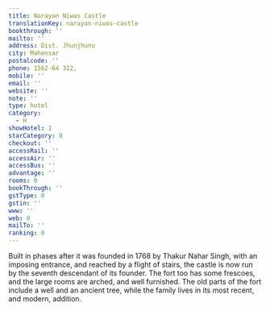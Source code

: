 ```yaml
---
title: Narayan Niwas Castle
translationKey: narayan-niwas-castle
bookthrough: ''
mailto: ''
address: Dist. Jhunjhunu
city: Mahensar
postalcode: ''
phone: 1562-64 322,
mobile: ''
email: ''
website: ''
note: ''
type: hotel
category:
  - H
showHotel: 1
starCategory: 0
checkout: ''
accessRail: ''
accessAir: ''
accessBus: ''
advantage: ''
rooms: 0
bookThrough: ''
gstType: 0
gstin: ''
www: ''
web: 0
mailTo: ''
ranking: 0
---
```







Built in phases after it was founded in 1768 by Thakur Nahar Singh, with an imposing entrance, and reached by a flight of stairs, the castle is now run by the seventh descendant of its founder. The fort too has some frescoes, and the large rooms are arched, and well furnished. The old parts of the fort include a well and an ancient tree, while the family lives in its most recent, and modern, addition.